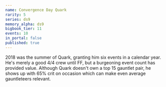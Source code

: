 ```yaml
---
name: Convergence Day Quark
rarity: 5
series: ds9
memory_alpha: ds9
bigbook_tier: 11
events: 10
in_portal: false
published: true
---
```


2018 was the summer of Quark, granting him six events in a calendar year. He's merely a good 4/4 crew until FF, but a burgeoning event count has provided value. Although Quark doesn't own a top 15 gauntlet pair, he shows up with 65% crit on occasion which can make even average gauntleteers relevant.
